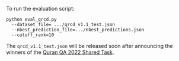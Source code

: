 To run the evaluation script:

```
python eval_qrcd.py
  --dataset_file= .../qrcd_v1.1_test.json
  --nbest_prediction_file=.../nbest_predictions.json 
  --cutoff_rank=10
```

The `qrcd_v1.1_test.json` will be released soon after announcing the winners of the [Quran QA 2022 Shared Task](https://sites.google.com/view/quran-qa-2022/home?authuser=0). 
